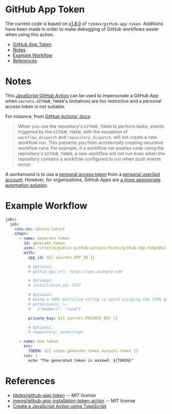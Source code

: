 # GitHub App Token

The current code is based on [v1.8.0](https://github.com/tibdex/github-app-token/tree/releases/v1.8.0) of `tibdex/github-app-token`.  Additions have been made in order to make debugging of GitHub workflows easier when using this action.

- [GitHub App Token](#github-app-token)
- [Notes](#notes)
- [Example Workflow](#example-workflow)
- [References](#references)

# Notes

This [JavaScript GitHub Action](https://help.github.com/en/actions/building-actions/about-actions#javascript-actions) can be used to impersonate a GitHub App when `secrets.GITHUB_TOKEN`'s limitations are too restrictive and a personal access token is not suitable.

For instance, from [GitHub Actions' docs](https://docs.github.com/en/actions/using-workflows/triggering-a-workflow#triggering-a-workflow-from-a-workflow):

> When you use the repository's `GITHUB_TOKEN` to perform tasks, events triggered by the `GITHUB_TOKEN`, with the exception of `workflow_dispatch` and `repository_dispatch`, will not create a new workflow run.
> This prevents you from accidentally creating recursive workflow runs.
> For example, if a workflow run pushes code using the repository's `GITHUB_TOKEN`, a new workflow will not run even when the repository contains a workflow configured to run when push events occur.

A workaround is to use a [personal access token](https://help.github.com/en/github/authenticating-to-github/creating-a-personal-access-token-for-the-command-line) from a [personal user/bot account](https://help.github.com/en/github/getting-started-with-github/types-of-github-accounts#personal-user-accounts).
However, for organizations, GitHub Apps are [a more appropriate automation solution](https://developer.github.com/apps/differences-between-apps/#machine-vs-bot-accounts).

# Example Workflow

```yml
jobs:
  job:
    runs-on: ubuntu-latest
    steps:
      - name: Generate token
        id: generate_token
        uses: ritterim/public-github-actions/forks/github-app-token@v1.5.0
        with:
          app_id: ${{ secrets.APP_ID }}

          # Optional.
          # github_api_url: https://api.example.com

          # Optional.
          # installation_id: 1337

          # Optional.
          # Using a YAML multiline string to avoid escaping the JSON quotes.
          # permissions: >-
          #   {"members": "read"}

          private_key: ${{ secrets.PRIVATE_KEY }}

          # Optional.
          # repository: owner/repo

      - name: Use token
        env:
          TOKEN: ${{ steps.generate_token.outputs.token }}
        run: |
          echo "The generated token is masked: ${TOKEN}"
```

# References

- [tibdex/github-app-token](https://github.com/tibdex/github-app-token) -- MIT license
- [jnwng/github-app-installation-token-action](https://github.com/jnwng/github-app-installation-token-action) -- MIT license
- [Create a JavaScript Action using TypeScript](https://github.com/actions/typescript-action)
